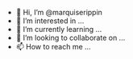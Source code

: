 - 👋 Hi, I’m @marquiserippin
- 👀 I’m interested in ...
- 🌱 I’m currently learning ...
- 💞️ I’m looking to collaborate on ...
- 📫 How to reach me ...

<!---
marquiserippin/marquiserippin is a ✨ special ✨ repository because its `README.md` (this file) appears on your GitHub profile.
You can click the Preview link to take a look at your changes.
--->
